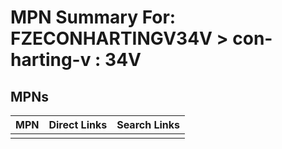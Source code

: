 



# MPN Summary For: FZECONHARTINGV34V > con-harting-v : 34V

## MPNs
  

|MPN|Direct Links|Search Links|
| :--- | :--- | :--- |
||||
